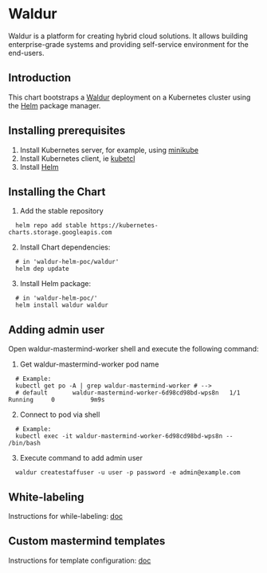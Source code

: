 # Waldur

Waldur is a platform for creating hybrid cloud solutions. It allows building enterprise-grade systems and providing self-service environment for the end-users.

## Introduction

This chart bootstraps a [Waldur](https://waldur.com/) deployment on a Kubernetes cluster using the [Helm](https://helm.sh) package manager.

## Installing prerequisites

1. Install Kubernetes server, for example, using [minikube](/docs/minikube.md)
2. Install Kubernetes client, ie [kubetcl](/docs/kubectl.md)
3. Install [Helm](/docs/helm.md)

## Installing the Chart

1. Add the stable repository
```
  helm repo add stable https://kubernetes-charts.storage.googleapis.com
```
2. Install Chart dependencies:
```
  # in 'waldur-helm-poc/waldur'
  helm dep update
```
3. Install Helm package:
```
  # in 'waldur-helm-poc/'
  helm install waldur waldur
```

## Adding admin user

Open waldur-mastermind-worker shell and execute the following command:

1. Get waldur-mastermind-worker pod name
```
  # Example:
  kubectl get po -A | grep waldur-mastermind-worker # -->
  # default       waldur-mastermind-worker-6d98cd98bd-wps8n   1/1     Running     0          9m9s
```
2. Connect to pod via shell
```
  # Example:
  kubectl exec -it waldur-mastermind-worker-6d98cd98bd-wps8n -- /bin/bash
```
3. Execute command to add admin user
```
  waldur createstaffuser -u user -p password -e admin@example.com
```

## White-labeling
Instructions for while-labeling: [doc](/docs/whitelabeling.md)

## Custom mastermind templates

Instructions for template configuration: [doc](/docs/mastermind-templates.md)
